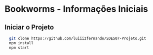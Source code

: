 # Bookworms - Informações Iniciais

## Iniciar o Projeto
```bash
  git clone https://github.com/luiiizfernando/SDES07-Projeto.git
  npm install
  npm start
``` 

